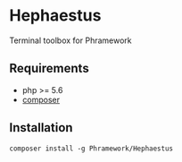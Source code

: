 Hephaestus
==

Terminal toolbox for Phramework

## Requirements
- php >= 5.6
- [composer](https://getcomposer.org/)

## Installation
```lang=bash
composer install -g Phramework/Hephaestus 
```